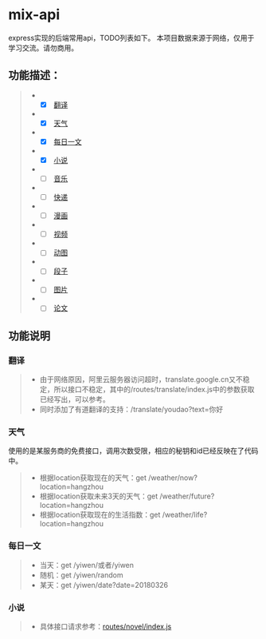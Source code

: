 # mix-api
express实现的后端常用api，TODO列表如下。
本项目数据来源于网络，仅用于学习交流。请勿商用。
## 功能描述：
> * - [x]  [翻译](#翻译)
> * - [x]  [天气](#天气)
> * - [x]  [每日一文](#每日一文)
> * - [x]  [小说](#小说)
> * - [ ]  [音乐](#音乐)
> * - [ ]  [快递](#快递)
> * - [ ]  [漫画](#漫画)
> * - [ ]  [视频](#视频)
> * - [ ]  [动图](#动图)
> * - [ ]  [段子](#段子)
> * - [ ]  [图片](#图片)
> * - [ ]  [论文](#论文)

## 功能说明
### <span id="翻译">翻译</span>
> * 由于网络原因，阿里云服务器访问超时，translate.google.cn又不稳定，所以接口不稳定，其中的/routes/translate/index.js中的参数获取已经写出，可以参考。
> * 同时添加了有道翻译的支持：/translate/youdao?text=你好

### <span id="天气">天气</span>
使用的是某服务商的免费接口，调用次数受限，相应的秘钥和id已经反映在了代码中。
> * 根据location获取现在的天气：get /weather/now?location=hangzhou
> * 根据location获取未来3天的天气：get /weather/future?location=hangzhou
> * 根据location获取现在的生活指数：get /weather/life?location=hangzhou

### <span id="每日一文">每日一文</span>
> * 当天：get /yiwen/或者/yiwen
> * 随机：get /yiwen/random
> * 某天：get /yiwen/date?date=20180326

### <span id="小说">小说</span>
> * 具体接口请求参考：<a href="https://github.com/shock-lee/mix-api/blob/master/routes/novel/index.js" target="_blank">routes/novel/index.js</a>
